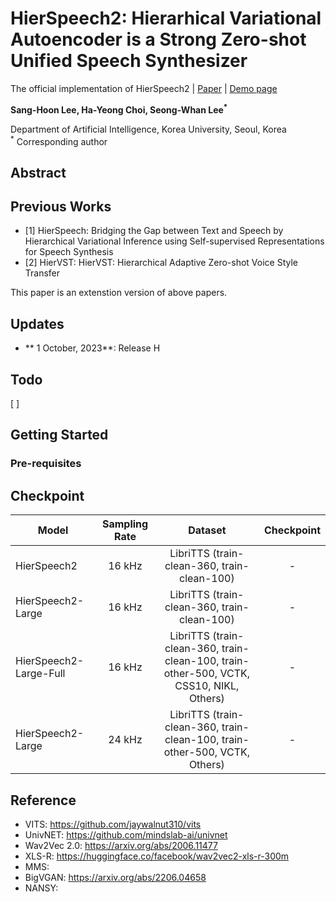 # HierSpeech2: Hierarhical Variational Autoencoder is a Strong Zero-shot Unified Speech Synthesizer 
The official implementation of HierSpeech2 | [Paper]() | [Demo page]()

**Sang-Hoon Lee, Ha-Yeong Choi, Seong-Whan Lee<sup>*</sup>**

Department of Artificial Intelligence, Korea University, Seoul, Korea  
<sup>*</sup> Corresponding author

## Abstract


## Previous Works
- [1] HierSpeech: Bridging the Gap between Text and Speech by Hierarchical Variational Inference using Self-supervised Representations for Speech Synthesis
- [2] HierVST: HierVST: Hierarchical Adaptive Zero-shot Voice Style Transfer

This paper is an extenstion version of above papers.

## Updates
- ** 1 October, 2023**: Release H
## Todo
[ ] 

## Getting Started

### Pre-requisites

## Checkpoint
| Model |Sampling Rate|Dataset |Checkpoint|
|------|:---:|:---:|:---:|
| HierSpeech2 |16 kHz| LibriTTS (train-clean-360, train-clean-100) |-|
| HierSpeech2-Large|16 kHz| LibriTTS (train-clean-360, train-clean-100)  |-|
| HierSpeech2-Large-Full|16 kHz| LibriTTS (train-clean-360, train-clean-100, train-other-500, VCTK, CSS10, NIKL, Others)  |-|
| HierSpeech2-Large|24 kHz| LibriTTS (train-clean-360, train-clean-100, train-other-500, VCTK, Others)  |-|
## Reference
- VITS: https://github.com/jaywalnut310/vits
- UnivNET: https://github.com/mindslab-ai/univnet
- Wav2Vec 2.0: https://arxiv.org/abs/2006.11477
- XLS-R: https://huggingface.co/facebook/wav2vec2-xls-r-300m
- MMS:  
- BigVGAN: https://arxiv.org/abs/2206.04658
- NANSY: 
